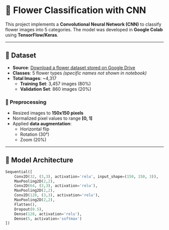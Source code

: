 # 🌸 Flower Classification with CNN

This project implements a **Convolutional Neural Network (CNN)** to classify flower images into 5 categories. The model was developed in **Google Colab** using **TensorFlow/Keras**.

---

## 📁 Dataset

- **Source**: [Download a flower dataset stored on Google Drive  ](https://www.kaggle.com/datasets/alxmamaev/flowers-recognition)
- **Classes**: 5 flower types *(specific names not shown in notebook)*  
- **Total Images**: ~4,317  
  - **Training Set**: 3,457 images (80%)  
  - **Validation Set**: 860 images (20%)  

### 🔄 Preprocessing
- Resized images to **150x150 pixels**
- Normalized pixel values to range **[0, 1]**
- Applied **data augmentation**:
  - Horizontal flip
  - Rotation (30°)
  - Zoom (20%)

---

## 🧠 Model Architecture

```python
Sequential([
    Conv2D(32, (3,3), activation='relu', input_shape=(150, 150, 3)),
    MaxPooling2D(2,2),
    Conv2D(64, (3,3), activation='relu'),
    MaxPooling2D(2,2),
    Conv2D(128, (3,3), activation='relu'),
    MaxPooling2D(2,2),
    Flatten(),
    Dropout(0.5),
    Dense(128, activation='relu'),
    Dense(5, activation='softmax')
])

